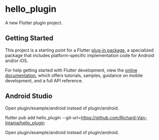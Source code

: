 # hello_plugin

A new Flutter plugin project.

## Getting Started

This project is a starting point for a Flutter
[plug-in package](https://flutter.dev/to/develop-plugins),
a specialized package that includes platform-specific implementation code for
Android and/or iOS.

For help getting started with Flutter development, view the
[online documentation](https://docs.flutter.dev), which offers tutorials,
samples, guidance on mobile development, and a full API reference.


## Android Studio
Open plugin/example/android instead of plugin/android.


flutter pub add hello_plugin --git-url=https://github.com/Richard-Van-Intania/hello_plugin


Open plugin/example/android instead of plugin/android.
